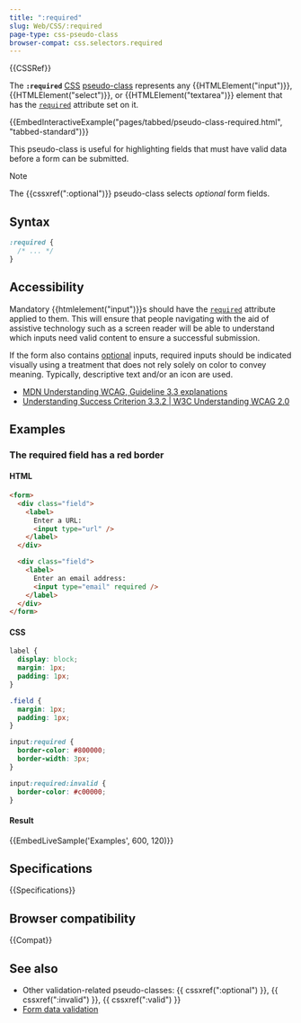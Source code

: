 ```yaml
---
title: ":required"
slug: Web/CSS/:required
page-type: css-pseudo-class
browser-compat: css.selectors.required
---
```


{{CSSRef}}

The **`:required`** [CSS](/en-US/docs/Web/CSS) [pseudo-class](/en-US/docs/Web/CSS/Pseudo-classes) represents any {{HTMLElement("input")}}, {{HTMLElement("select")}}, or {{HTMLElement("textarea")}} element that has the [`required`](/en-US/docs/Web/HTML/Element/input#required) attribute set on it.

{{EmbedInteractiveExample("pages/tabbed/pseudo-class-required.html", "tabbed-standard")}}

This pseudo-class is useful for highlighting fields that must have valid data before a form can be submitted.

> [!NOTE]
> The {{cssxref(":optional")}} pseudo-class selects _optional_ form fields.

## Syntax

```css
:required {
  /* ... */
}
```

## Accessibility

Mandatory {{htmlelement("input")}}s should have the [`required`](/en-US/docs/Web/HTML/Element/input#required) attribute applied to them. This will ensure that people navigating with the aid of assistive technology such as a screen reader will be able to understand which inputs need valid content to ensure a successful submission.

If the form also contains [optional](/en-US/docs/Web/CSS/:optional) inputs, required inputs should be indicated visually using a treatment that does not rely solely on color to convey meaning. Typically, descriptive text and/or an icon are used.

- [MDN Understanding WCAG, Guideline 3.3 explanations](/en-US/docs/Web/Accessibility/Understanding_WCAG/Understandable#guideline_3.3_%e2%80%94_input_assistance_help_users_avoid_and_correct_mistakes)
- [Understanding Success Criterion 3.3.2 | W3C Understanding WCAG 2.0](https://www.w3.org/TR/UNDERSTANDING-WCAG20/minimize-error-cues.html)

## Examples

### The required field has a red border

#### HTML

```html
<form>
  <div class="field">
    <label>
      Enter a URL:
      <input type="url" />
    </label>
  </div>

  <div class="field">
    <label>
      Enter an email address:
      <input type="email" required />
    </label>
  </div>
</form>
```

#### CSS

```css
label {
  display: block;
  margin: 1px;
  padding: 1px;
}

.field {
  margin: 1px;
  padding: 1px;
}

input:required {
  border-color: #800000;
  border-width: 3px;
}

input:required:invalid {
  border-color: #c00000;
}
```

#### Result

{{EmbedLiveSample('Examples', 600, 120)}}

## Specifications

{{Specifications}}

## Browser compatibility

{{Compat}}

## See also

- Other validation-related pseudo-classes: {{ cssxref(":optional") }}, {{ cssxref(":invalid") }}, {{ cssxref(":valid") }}
- [Form data validation](/en-US/docs/Learn/Forms/Form_validation)
